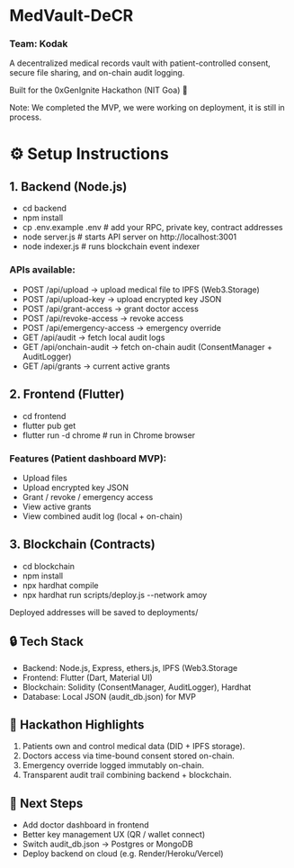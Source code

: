 # MedVault-DeCR
### Team: Kodak
A decentralized medical records vault with patient-controlled consent, secure file sharing, and on-chain audit logging.

Built for the 0xGenIgnite Hackathon (NIT Goa) 🚀

Note: We completed the MVP, we were working on deployment, it is still in process.

# ⚙️ Setup Instructions
## 1. Backend (Node.js)
- cd backend
- npm install
- cp .env.example .env   # add your RPC, private key, contract addresses
- node server.js         # starts API server on http://localhost:3001
- node indexer.js        # runs blockchain event indexer

### APIs available:
- POST /api/upload → upload medical file to IPFS (Web3.Storage)
- POST /api/upload-key → upload encrypted key JSON
- POST /api/grant-access → grant doctor access
- POST /api/revoke-access → revoke access
- POST /api/emergency-access → emergency override
- GET /api/audit → fetch local audit logs
- GET /api/onchain-audit → fetch on-chain audit (ConsentManager + AuditLogger)
- GET /api/grants → current active grants

## 2. Frontend (Flutter)
- cd frontend
- flutter pub get
- flutter run -d chrome   # run in Chrome browser

### Features (Patient dashboard MVP):
- Upload files
- Upload encrypted key JSON
- Grant / revoke / emergency access
- View active grants
- View combined audit log (local + on-chain)

## 3. Blockchain (Contracts)
- cd blockchain
- npm install
- npx hardhat compile
- npx hardhat run scripts/deploy.js --network amoy

Deployed addresses will be saved to deployments/

## 🔒 Tech Stack
- Backend: Node.js, Express, ethers.js, IPFS (Web3.Storage
- Frontend: Flutter (Dart, Material UI)
- Blockchain: Solidity (ConsentManager, AuditLogger), Hardhat
- Database: Local JSON (audit_db.json) for MVP

## 🌟 Hackathon Highlights
1. Patients own and control medical data (DID + IPFS storage).
2. Doctors access via time-bound consent stored on-chain.
3. Emergency override logged immutably on-chain.
4. Transparent audit trail combining backend + blockchain.

## 🚀 Next Steps
- Add doctor dashboard in frontend
- Better key management UX (QR / wallet connect)
- Switch audit_db.json → Postgres or MongoDB
- Deploy backend on cloud (e.g. Render/Heroku/Vercel)
